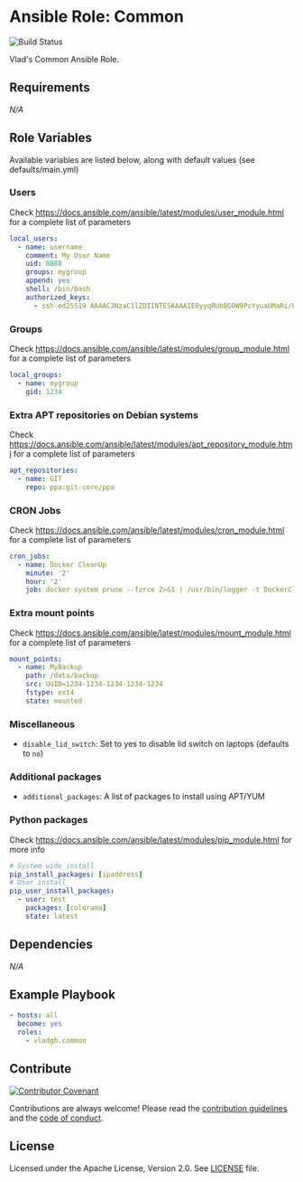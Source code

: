 # Ansible Role: Common

![Build Status](https://github.com/vladgh/ansible-role-common/workflows/CI/badge.svg)

Vlad's Common Ansible Role.

## Requirements

*_N/A_*

## Role Variables

Available variables are listed below, along with default values (see defaults/main.yml)

### Users

Check <https://docs.ansible.com/ansible/latest/modules/user_module.html> for a complete list of parameters

```yaml
local_users:
  - name: username
    comment: My User Name
    uid: 8888
    groups: mygroup
    append: yes
    shell: /bin/bash
    authorized_keys:
      - ssh-ed25519 AAAAC3NzaC1lZDI1NTE5AAAAIE0yyqRUbBGOW9PcYyuaUMaRi/EFwL59E3wwMn5dJAKQ MyKey
```

### Groups

Check <https://docs.ansible.com/ansible/latest/modules/group_module.html> for a complete list of parameters

```yaml
local_groups:
  - name: mygroup
    gid: 1234
```

### Extra APT repositories on Debian systems

Check <https://docs.ansible.com/ansible/latest/modules/apt_repository_module.html> for a complete list of parameters

```yaml
apt_repositories:
  - name: GIT
    repo: ppa:git-core/ppa
```

### CRON Jobs

Check <https://docs.ansible.com/ansible/latest/modules/cron_module.html> for a complete list of parameters

```yaml
cron_jobs:
  - name: Docker CleanUp
    minute: '2'
    hour: '2'
    job: docker system prune --force 2>&1 | /usr/bin/logger -t DockerCleanUp
```

### Extra mount points

Check <https://docs.ansible.com/ansible/latest/modules/mount_module.html> for a complete list of parameters

```yaml
mount_points:
  - name: MyBackup
    path: /data/backup
    src: UUID=1234-1234-1234-1234-1234
    fstype: ext4
    state: mounted
```

### Miscellaneous

- `disable_lid_switch`: Set to yes to disable lid switch on laptops (defaults to `no`)

### Additional packages

- `additional_packages`: A list of packages to install using APT/YUM

### Python packages

Check <https://docs.ansible.com/ansible/latest/modules/pip_module.html> for more info

```yaml
# System wide install
pip_install_packages: [ipaddress]
# User install
pip_user_install_packages:
  - user: test
    packages: [colorama]
    state: latest
```

## Dependencies

*_N/A_*

## Example Playbook

```yaml
- hosts: all
  become: yes
  roles:
    - vladgh.common
```

## Contribute

[![Contributor Covenant](https://img.shields.io/badge/Contributor%20Covenant-v2.0%20adopted-ff69b4.svg)](code_of_conduct.md)

Contributions are always welcome! Please read the [contribution guidelines](.github/CONTRIBUTING.md) and the [code of conduct](.github/CODE_OF_CONDUCT.md).

## License

Licensed under the Apache License, Version 2.0.
See [LICENSE](LICENSE) file.
